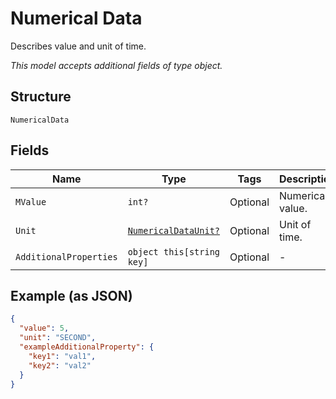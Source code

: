
# Numerical Data

Describes value and unit of time.

*This model accepts additional fields of type object.*

## Structure

`NumericalData`

## Fields

| Name | Type | Tags | Description |
|  --- | --- | --- | --- |
| `MValue` | `int?` | Optional | Numerical value. |
| `Unit` | [`NumericalDataUnit?`](../../doc/models/numerical-data-unit.md) | Optional | Unit of time. |
| `AdditionalProperties` | `object this[string key]` | Optional | - |

## Example (as JSON)

```json
{
  "value": 5,
  "unit": "SECOND",
  "exampleAdditionalProperty": {
    "key1": "val1",
    "key2": "val2"
  }
}
```

